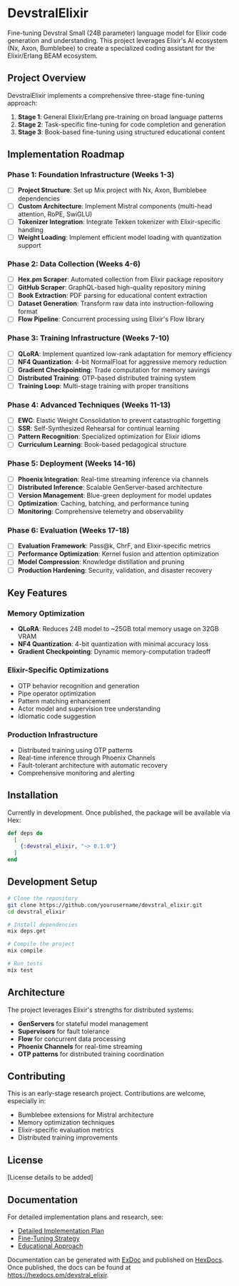 # DevstralElixir

Fine-tuning Devstral Small (24B parameter) language model for Elixir code generation and understanding. This project leverages Elixir's AI ecosystem (Nx, Axon, Bumblebee) to create a specialized coding assistant for the Elixir/Erlang BEAM ecosystem.

## Project Overview

DevstralElixir implements a comprehensive three-stage fine-tuning approach:

1. **Stage 1**: General Elixir/Erlang pre-training on broad language patterns
2. **Stage 2**: Task-specific fine-tuning for code completion and generation  
3. **Stage 3**: Book-based fine-tuning using structured educational content

## Implementation Roadmap

### Phase 1: Foundation Infrastructure (Weeks 1-3)
- [ ] **Project Structure**: Set up Mix project with Nx, Axon, Bumblebee dependencies
- [ ] **Custom Architecture**: Implement Mistral components (multi-head attention, RoPE, SwiGLU)
- [ ] **Tokenizer Integration**: Integrate Tekken tokenizer with Elixir-specific handling
- [ ] **Weight Loading**: Implement efficient model loading with quantization support

### Phase 2: Data Collection (Weeks 4-6)
- [ ] **Hex.pm Scraper**: Automated collection from Elixir package repository
- [ ] **GitHub Scraper**: GraphQL-based high-quality repository mining
- [ ] **Book Extraction**: PDF parsing for educational content extraction
- [ ] **Dataset Generation**: Transform raw data into instruction-following format
- [ ] **Flow Pipeline**: Concurrent processing using Elixir's Flow library

### Phase 3: Training Infrastructure (Weeks 7-10)
- [ ] **QLoRA**: Implement quantized low-rank adaptation for memory efficiency
- [ ] **NF4 Quantization**: 4-bit NormalFloat for aggressive memory reduction
- [ ] **Gradient Checkpointing**: Trade computation for memory savings
- [ ] **Distributed Training**: OTP-based distributed training system
- [ ] **Training Loop**: Multi-stage training with proper transitions

### Phase 4: Advanced Techniques (Weeks 11-13)
- [ ] **EWC**: Elastic Weight Consolidation to prevent catastrophic forgetting
- [ ] **SSR**: Self-Synthesized Rehearsal for continual learning
- [ ] **Pattern Recognition**: Specialized optimization for Elixir idioms
- [ ] **Curriculum Learning**: Book-based pedagogical structure

### Phase 5: Deployment (Weeks 14-16)
- [ ] **Phoenix Integration**: Real-time streaming inference via channels
- [ ] **Distributed Inference**: Scalable GenServer-based architecture
- [ ] **Version Management**: Blue-green deployment for model updates
- [ ] **Optimization**: Caching, batching, and performance tuning
- [ ] **Monitoring**: Comprehensive telemetry and observability

### Phase 6: Evaluation (Weeks 17-18)
- [ ] **Evaluation Framework**: Pass@k, ChrF, and Elixir-specific metrics
- [ ] **Performance Optimization**: Kernel fusion and attention optimization
- [ ] **Model Compression**: Knowledge distillation and pruning
- [ ] **Production Hardening**: Security, validation, and disaster recovery

## Key Features

### Memory Optimization
- **QLoRA**: Reduces 24B model to ~25GB total memory usage on 32GB VRAM
- **NF4 Quantization**: 4-bit quantization with minimal accuracy loss
- **Gradient Checkpointing**: Dynamic memory-computation tradeoff

### Elixir-Specific Optimizations
- OTP behavior recognition and generation
- Pipe operator optimization
- Pattern matching enhancement
- Actor model and supervision tree understanding
- Idiomatic code suggestion

### Production Infrastructure
- Distributed training using OTP patterns
- Real-time inference through Phoenix Channels
- Fault-tolerant architecture with automatic recovery
- Comprehensive monitoring and alerting

## Installation

Currently in development. Once published, the package will be available via Hex:

```elixir
def deps do
  [
    {:devstral_elixir, "~> 0.1.0"}
  ]
end
```

## Development Setup

```bash
# Clone the repository
git clone https://github.com/yourusername/devstral_elixir.git
cd devstral_elixir

# Install dependencies
mix deps.get

# Compile the project
mix compile

# Run tests
mix test
```

## Architecture

The project leverages Elixir's strengths for distributed systems:

- **GenServers** for stateful model management
- **Supervisors** for fault tolerance
- **Flow** for concurrent data processing
- **Phoenix Channels** for real-time streaming
- **OTP patterns** for distributed training coordination

## Contributing

This is an early-stage research project. Contributions are welcome, especially in:

- Bumblebee extensions for Mistral architecture
- Memory optimization techniques
- Elixir-specific evaluation metrics
- Distributed training improvements

## License

[License details to be added]

## Documentation

For detailed implementation plans and research, see:
- [Detailed Implementation Plan](planning/detailed_implementation_plan.md)
- [Fine-Tuning Strategy](research/devstral_fine_tuning_strategy.md)
- [Educational Approach](research/devstral_fine_tuning_from_books.md)

Documentation can be generated with [ExDoc](https://github.com/elixir-lang/ex_doc)
and published on [HexDocs](https://hexdocs.pm). Once published, the docs can
be found at <https://hexdocs.pm/devstral_elixir>.